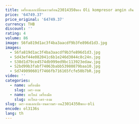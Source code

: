 ```yaml
---
title: เครื่องแลกเปลี่ยนความร้อน23014350ของ Oli kompresor angin เย็น
price: '64749.37'
price_original: '64749.37'
currency: THB
discount: ''
rating: 4
volume: 86
image: S6fa819d1ac3f4ba3aacdf9b3fe896d1d3.jpg
images:
  - S6fa819d1ac3f4ba3aacdf9b3fe896d1d3.jpg
  - Sd43ef44e082041c6b1e246d3044c8c24n.jpg
  - S38d1d79ce4574db999ed9bc113923edaw.jpg
  - S2bd99b3fabf74063babb53980879baa10.jpg
  - Sd749090601f7466fb716165fcfe50b7bR.jpg
video: ''
categories:
  - name: เครื่องมือ
    slug: เคร-องม
  - name: อะไหล่ เครื่องมือ
    slug: อะไหล-เคร-องม
slug: เคร-องแลกเปล-ยนความร-อน23014350ของ-oli
encode: ol3136s
lang: th
---
```

  